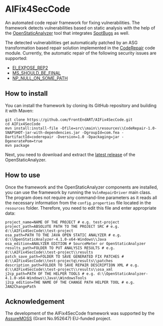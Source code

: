 # AIFix4SecCode
An automated code repair framework for fixing vulnerabilities. The framework detects vulnerabilities based on static analysis with the help of the [OpenStaticAnalyzer](https://github.com/sed-inf-u-szeged/OpenStaticAnalyzer) tool that integrates [SpotBugs](https://spotbugs.github.io/) as well.

The detected vulnerabilities get automatically patched by an ASG transformation based repair solution implemented in the [CodeRepair](https://github.com/FrontEndART/OpenStaticAnalyzer/tree/CodeRepairTool/java/cl/CodeRepair) code module. Currently, the automatic repair of the following security issues are supported:
* [EI_EXPOSE_REP2](https://spotbugs.readthedocs.io/en/stable/bugDescriptions.html#ei2-may-expose-internal-representation-by-incorporating-reference-to-mutable-object-ei-expose-rep2)
* [MS_SHOULD_BE_FINAL](https://spotbugs.readthedocs.io/en/stable/bugDescriptions.html#ms-field-isn-t-final-but-should-be-ms-should-be-final)
* [NP_NULL_ON_SOME_PATH](https://spotbugs.readthedocs.io/en/stable/bugDescriptions.html#np-possible-null-pointer-dereference-np-null-on-some-path)

## How to install
You can install the framework by cloning its GitHub repository and building it with Maven:
```
git clone https://github.com/FrontEndART/AIFix4SecCode.git
cd AIFix4SecCode
mvn install:install-file -Dfile=src\\main\\resources\\CodeRepair-1.0-SNAPSHOT-jar-with-dependencies.jar -DgroupId=com.fea -DartifactId=coderepair -Dversion=1.0 -Dpackaging=jar -DgeneratePom=true
mvn package
```
Next, you need to download and extract the [latest release](https://github.com/sed-inf-u-szeged/OpenStaticAnalyzer/releases) of the OpenStaticAnalyzer.


## How to use
Once the framework and the OpenStaticAnalyzer components are installed, you can use the framework by running the ``VulnRepairDriver`` main class. The program does not require any command-line parameters as it reads all the necessary information from the ``config.properties`` file located in the ``resources`` folder. Therefore, you need to edit this file and enter appropriate data:

```
project_name=NAME OF THE PROJECT # e.g. test-project
project_path=ABSOLUTE PATH TO THE PROJECT SRC # e.g. d:\\AIFix4SecCode\\test-project
osa_path=PATH TO THE JAVA OPEN STATIC ANALYZER # e.g. d:\\OpenStaticAnalyzer-4.1.0-x64-Windows\\Java
osa_edition=ANALYZER EDITION # SourceMeter or OpenStaticAnalyzer
results_path=FOLDER TO PUT ANALYSIS RESULTS # e.g. d:\\AIFix4SecCode\\test-project\\results
patch_save_path=FOLDER TO SAVE GENERATED FIX PATCHES # d:\\AIFix4SecCode\\test-projectq\results\\patches
description_path=FOLDER TO SAVE REPAIR DESCRIPTION XML # e.g. d:\\AIFix4SecCode\\test-project\\results\\osa_xml
j2cp_path=PATH OF THE HELPER TOOLS # e.g. d:\\OpenStaticAnalyzer-4.1.0-x64-Windows\\Java\\WindowsTools
j2cp_edition=THE NAME OF THE CHANGE PATH HELPER TOOL # e.g. JAN2ChangePath
```

## Acknowledgement
The development of the AIFix4SecCode framework was supported by the [AssureMOSS](https://assuremoss.eu) (Grant No.952647) EU-funded project.

